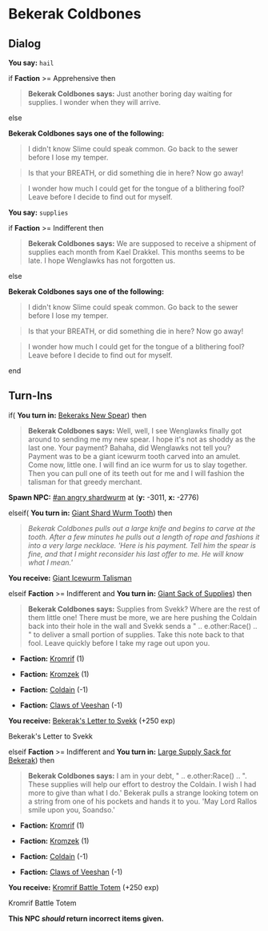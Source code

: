 # Bekerak Coldbones
## Dialog

**You say:** `hail`



if **Faction** >= Apprehensive then



>**Bekerak Coldbones says:** Just another boring day waiting for supplies.  I wonder when they will arrive.


else



**Bekerak Coldbones says one of the following:**

>I didn't know Slime could speak common. Go back to the sewer before I lose my temper.

>Is that your BREATH, or did something die in here? Now go away!

>I wonder how much I could get for the tongue of a blithering fool? Leave before I decide to find out for myself.


**You say:** `supplies`



if **Faction** >= Indifferent then



>**Bekerak Coldbones says:** We are supposed to receive a shipment of supplies each month from Kael Drakkel.  This months seems to be late.  I hope Wenglawks has not forgotten us.


else



**Bekerak Coldbones says one of the following:**

>I didn't know Slime could speak common. Go back to the sewer before I lose my temper.

>Is that your BREATH, or did something die in here? Now go away!

>I wonder how much I could get for the tongue of a blithering fool? Leave before I decide to find out for myself.

end

## Turn-Ins





if( **You turn in:** [Bekeraks New Spear](/item/25106)) then 


>**Bekerak Coldbones says:** Well, well, I see Wenglawks finally got around to sending me my new spear. I hope it's not as shoddy as the last one. Your payment? Bahaha, did Wenglawks not tell you? Payment was to be a giant icewurm tooth carved into an amulet. Come now, little one. I will find an ice wurm for us to slay together. Then you can pull one of its teeth out for me and I will fashion the talisman for that greedy merchant.


**Spawn NPC:**  [\#an angry shardwurm](/npc/118016) at (**y:** -3011, **x:** -2776)

elseif( **You turn in:** [Giant Shard Wurm Tooth](/item/25191)) then 


>*Bekerak Coldbones pulls out a large knife and begins to carve at the tooth. After a few minutes he pulls out a length of rope and fashions it into a very large necklace. 'Here is his payment. Tell him the spear is fine, and that I might reconsider his last offer to me. He will know what I mean.'*


 **You receive:**  [Giant Icewurm Talisman](/item/25130) 

elseif **Faction** >= Indifferent and  **You turn in:** [Giant Sack of Supplies](/item/25266)) then 


>**Bekerak Coldbones says:** Supplies from Svekk?  Where are the rest of them little one!  There must be more, we are here pushing the Coldain back into their hole in the wall and Svekk sends a " .. e.other:Race() .. " to deliver a small portion of supplies.  Take this note back to that fool.  Leave quickly before I take my rage out upon you.


* __Faction:__ [Kromrif](/faction/419) (1)


* __Faction:__ [Kromzek](/faction/448) (1)


* __Faction:__ [Coldain](/faction/406) (-1)


* __Faction:__ [Claws of Veeshan](/faction/430) (-1)


 **You receive:**  [Bekerak's Letter to Svekk](/item/25267) (+250 exp)

Bekerak's Letter to Svekk

elseif **Faction** >= Indifferent and  **You turn in:** [Large Supply Sack for Bekerak](/item/25269)) then 


>**Bekerak Coldbones says:** I am in your debt, " .. e.other:Race() .. ".  These supplies will help our effort to destroy the Coldain.  I wish I had more to give than what I do.'  Bekerak pulls a strange looking totem on a string from one of his pockets and hands it to you.  'May Lord Rallos smile upon you, Soandso.'


* __Faction:__ [Kromrif](/faction/419) (1)


* __Faction:__ [Kromzek](/faction/448) (1)


* __Faction:__ [Coldain](/faction/406) (-1)


* __Faction:__ [Claws of Veeshan](/faction/430) (-1)


 **You receive:**  [Kromrif Battle Totem](/item/25268) (+250 exp)

Kromrif Battle Totem

**This NPC *should* return incorrect items given.**
